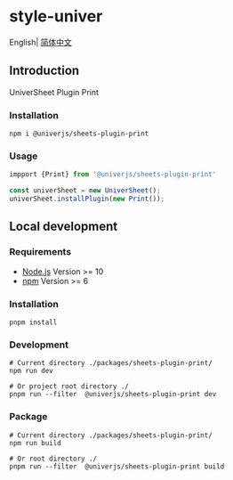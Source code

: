 # style-univer

English| [简体中文](./README-zh.md)

## Introduction

UniverSheet Plugin Print

### Installation

```shell
npm i @univerjs/sheets-plugin-print
```

### Usage

```js
impport {Print} from '@univerjs/sheets-plugin-print'

const univerSheet = new UniverSheet();
univerSheet.installPlugin(new Print());
```

## Local development

### Requirements

-   [Node.js](https://nodejs.org/en/) Version >= 10
-   [npm](https://www.npmjs.com/) Version >= 6

### Installation

```
pnpm install
```

### Development

```
# Current directory ./packages/sheets-plugin-print/
npm run dev

# Or project root directory ./
pnpm run --filter  @univerjs/sheets-plugin-print dev
```

### Package

```
# Current directory ./packages/sheets-plugin-print/
npm run build

# Or root directory ./
pnpm run --filter  @univerjs/sheets-plugin-print build
```
